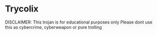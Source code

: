 # Trycolix
DISCLAIMER:
This trojan is for educational purposes only
Please dont use this as cybercrime, cyberweapon or pure trolling
